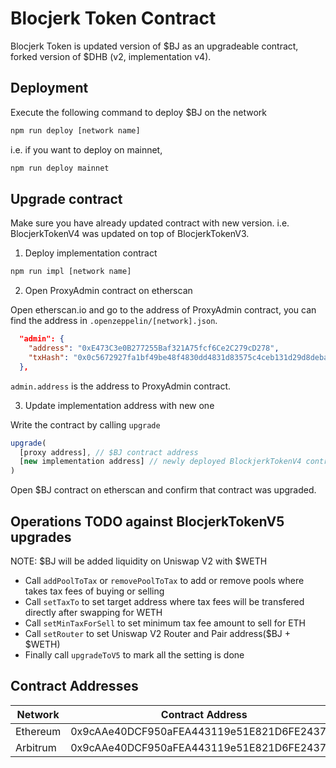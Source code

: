 # Blocjerk Token Contract

Blocjerk Token is updated version of $BJ as an upgradeable contract, forked version of $DHB (v2, implementation v4).

## Deployment

Execute the following command to deploy $BJ on the network
```bash
npm run deploy [network name]
```

i.e. if you want to deploy on mainnet,
```bash
npm run deploy mainnet
```

## Upgrade contract

Make sure you have already updated contract with new version.
i.e. BlocjerkTokenV4 was updated on top of BlocjerkTokenV3.

1. Deploy implementation contract

```bash
npm run impl [network name]
```

2. Open ProxyAdmin contract on etherscan

Open etherscan.io and go to the address of ProxyAdmin contract, you can find the address in `.openzeppelin/[network].json`.

```json
  "admin": {
    "address": "0xE473C3e0B277255Baf321A75fcf6Ce2C279cD278",
    "txHash": "0x0c5672927fa1bf49be48f4830dd4831d83575c4ceb131d29d8deba787a14eb48"
  },
```

`admin.address` is the address to ProxyAdmin contract.

3. Update implementation address with new one

Write the contract by calling `upgrade`
```javascript
upgrade(
  [proxy address], // $BJ contract address
  [new implementation address] // newly deployed BlockjerkTokenV4 contract
)
```

Open $BJ contract on etherscan and confirm that contract was upgraded.

## Operations TODO against BlocjerkTokenV5 upgrades

NOTE: $BJ will be added liquidity on Uniswap V2 with $WETH

- Call `addPoolToTax` or `removePoolToTax` to add or remove pools where takes tax fees of buying or selling
- Call `setTaxTo` to set target address where tax fees will be transfered directly after swapping for WETH
- Call `setMinTaxForSell` to set minimum tax fee amount to sell for ETH
- Call `setRouter` to set Uniswap V2 Router and Pair address($BJ + $WETH)
- Finally call `upgradeToV5` to mark all the setting is done


## Contract Addresses

Network | Contract Address
--- | ---
Ethereum | 0x9cAAe40DCF950aFEA443119e51E821D6FE2437ca
Arbitrum | 0x9cAAe40DCF950aFEA443119e51E821D6FE2437ca